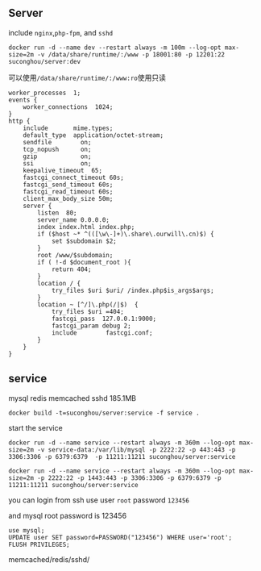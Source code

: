 ## Server

include `nginx`,`php-fpm`, and `sshd`


`docker run -d --name dev --restart always -m 100m --log-opt max-size=2m -v /data/share/runtime/:/www -p 18001:80 -p 12201:22 suconghou/server:dev`


可以使用`/data/share/runtime/:/www:ro`使用只读


```
worker_processes  1;
events {
    worker_connections  1024;
}
http {
    include       mime.types;
    default_type  application/octet-stream;
    sendfile        on;
    tcp_nopush      on;
    gzip            on;
    ssi             on;
    keepalive_timeout  65;
    fastcgi_connect_timeout 60s;
    fastcgi_send_timeout 60s;
    fastcgi_read_timeout 60s;
    client_max_body_size 50m;
    server {
        listen  80;
        server_name 0.0.0.0;
        index index.html index.php;	
        if ($host ~* ^(([\w\-]+)\.share\.ourwill\.cn)$) {
            set $subdomain $2;
        }
        root /www/$subdomain;
        if ( !-d $document_root ){
            return 404;
        }
        location / {
            try_files $uri $uri/ /index.php$is_args$args;
        }
        location ~ [^/]\.php(/|$)  {
            try_files $uri =404;
            fastcgi_pass  127.0.0.1:9000;
            fastcgi_param debug 2;
            include        fastcgi.conf;
        }
    }
}
```


## service

mysql redis memcached sshd 185.1MB

`docker build -t=suconghou/server:service -f service .`

start the service

```
docker run -d --name service --restart always -m 360m --log-opt max-size=2m -v service-data:/var/lib/mysql -p 2222:22 -p 443:443 -p 3306:3306 -p 6379:6379  -p 11211:11211 suconghou/server:service
```

```
docker run -d --name service --restart always -m 360m --log-opt max-size=2m -p 2222:22 -p 1443:443 -p 3306:3306 -p 6379:6379 -p 11211:11211 suconghou/server:service
```

you can login from ssh use user `root` password `123456`

and mysql root password is 123456



```
use mysql;
UPDATE user SET password=PASSWORD("123456") WHERE user='root';
FLUSH PRIVILEGES;
```

memcached/redis/sshd/










